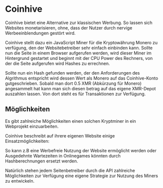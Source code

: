 # Coinhive
Coinhive bietet eine Alternative zur klassischen Werbung. So lassen sich Websites monetarisieren, ohne, dass der Nutzer durch nervige Werbeeinblendungen gestört wird.

Coinhive stellt dazu ein JavaScript Miner für die Kryptowährung Monero zu verfügung, den der Websitebetreiber sehr einfach einbinden kann.
Sollte nun die Seite in einem Browser aufgerufen werden, wird dieser Miner im Hintergrund gestartet und beginnt mit der CPU Power des Rechners, von der die Seite aufgerufen wird Hashes zu errechnen.

Sollte nun ein Hash gefunden werden, der den Anforderungen des Algrithmus entspricht wird dessen Wert als Monero auf das Coinhive-Konto gutgeschrieben.
Sobald man dort 0.5 XMR (Abkürzung für Monero) angesammelt hat kann man sich diesen betrag auf das eigene XMR-Depot auszahlen lassen. Von dort steht es für Transaktionen zur Verfügung.


## Möglichkeiten
Es gibt zahlreiche Möglichkeiten einen solchen Kryptminer in ein Webprojekt einzuarbeiten.

Coinhive beschreibt auf ihrere eigenen Website einige Einsatzmöglichkeiten:

So kann z.B eine Werbefreie Nutzung der Website ermöglicht werden oder Ausgedehnte Wartezeiten in Onlinegames könnten durch Hashberechnungen ersetzt werden.

Natürlich stehen jedem Seitenbetreiber durch die API zahlreiche Möglichkeiten zur Verfügung eine eigene Strategie zur Nutzung des Miners zu entwickeln.
